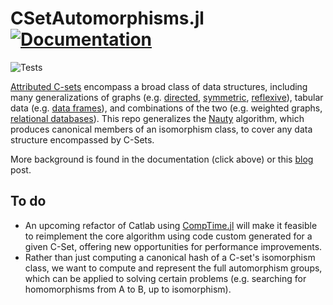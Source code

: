 # CSetAutomorphisms.jl [![Documentation](https://github.com/kris-brown/ModelEnumeration.jl/workflows/Documentation/badge.svg)](https://AlgebraicJulia.github.io/CSetAutomorphisms.jl/dev/)
![Tests](https://github.com/AlgebraicJulia/CSetAutomorphisms.jl/workflows/Tests/badge.svg)

[Attributed C-sets](https://arxiv.org/pdf/2106.04703.pdf) encompass a broad class of data structures, including many generalizations of graphs (e.g. [directed](https://www.algebraicjulia.org/blog/post/2020/09/cset-graphs-1/), [symmetric](https://www.algebraicjulia.org/blog/post/2020/09/cset-graphs-2), [reflexive](https://www.algebraicjulia.org/blog/post/2021/04/cset-graphs-3/)), tabular data (e.g. [data frames](https://pandas.pydata.org/pandas-docs/stable/user_guide/dsintro.html)), and combinations of the two (e.g. weighted graphs, [relational databases](https://en.wikiversity.org/wiki/Relational_Databases/Introduction)). This repo generalizes the [Nauty](https://pallini.di.uniroma1.it/Introduction.html) algorithm, which produces canonical members of an isomorphism class, to cover any data structure encompassed by C-Sets.

More background is found in the documentation (click above) or this [blog](https://www.algebraicjulia.org/blog/post/2022/01/cset-automorphisms/) post.

## To do
- An upcoming refactor of Catlab using [CompTime.jl](https://github.com/olynch/CompTime.jl) will make it feasible to reimplement the core algorithm using code custom generated for a given C-Set, offering new opportunities for performance improvements.
- Rather than just computing a canonical hash of a C-set's isomorphism class, we want to compute and represent the full automorphism groups, which can be applied to solving certain problems (e.g. searching for homomorphisms from A to B, up to isomorphism).


